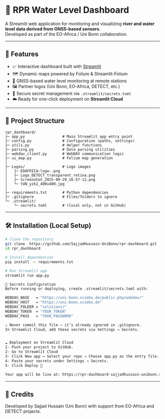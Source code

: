 # 🌊 RPR Water Level Dashboard

A Streamlit web application for monitoring and visualizing **river and water level data derived from GNSS-based sensors**.  
Developed as part of the EO-Africa / Uni Bonn collaboration.

---

## 🚀 Features

- 📈 Interactive dashboard built with [Streamlit](https://streamlit.io)
- 🗺️ Dynamic maps powered by Folium & Streamlit-Folium  
- 📡 GNSS-based water level monitoring at remote stations  
- 🖼️ Partner logos (Uni Bonn, EO-Africa, DETECT, etc.)
- 🔐 Secure secret management via `.streamlit/secrets.toml`
- ☁️ Ready for one-click deployment on **Streamlit Cloud**

---

## 🧩 Project Structure

```
rpr_dashboard/
├─ app.py                 # Main Streamlit app entry point
├─ config.py              # Configuration (paths, settings)
├─ utils.py               # Helper functions
├─ parsing.py             # Data parsing utilities
├─ webdav_client.py       # WebDAV communication logic
├─ ui_map.py              # Folium map generation
│
├─ Logos/                 # Logo images
│   ├─ EOAFRICA-logo-.png
│   ├─ Logo_DETECT_transparent_retina.png
│   ├─ Screenshot_2025-09-29_16-57-12.png
│   └─ tUN_yzk2_400x400.jpg
│
├─ requirements.txt       # Python dependencies
├─ .gitignore             # Files/folders to ignore
└─ .streamlit/
    └─ secrets.toml       # (local only, not in GitHub)
```


---

## 🛠️ Installation (Local Setup)

```bash
# Clone the repository
git clone  https://github.com/SajjadHussain-UniBonn/rpr-dashboard.git
cd rpr_dashboard

# Install dependencies
pip install -r requirements.txt

# Run Streamlit app
streamlit run app.py

🔐 Secrets Configuration
Before running or deploying, create .streamlit/secrets.toml with:

WEBDAV_BASE   = "https://uni-bonn.sciebo.de/public.php/webdav/"
WEBDAV_HOST   = "https://uni-bonn.sciebo.de"
WEBDAV_FOLDER = "solutions/"
WEBDAV_TOKEN  = "YOUR_TOKEN"
WEBDAV_PASS   = "YOUR_PASSWORD"

⚠️ Never commit this file — it’s already ignored in .gitignore.
In Streamlit Cloud, add these secrets via Settings → Secrets.


☁️ Deployment on Streamlit Cloud
1- Push your project to GitHub.
2- Go to Streamlit Cloud
3- Click New app → Select your repo → Choose app.py as the entry file.
4- Paste your secrets under Settings → Secrets.
5- Click Deploy 🚀

Your app will be live at: https://rpr-dashboard-sajjadhussain-unibonn.streamlit.app


```
---


## 👥 Credits
Developed by Sajjad Hussain (Uni Bonn)
with support from EO-Africa and DETECT projects.


